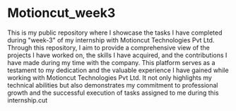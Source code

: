 # Motioncut_week3
This is my public repository where I showcase the tasks I have completed during "week-3" of my internship with Motioncut Technologies Pvt Ltd. Through this repository, I aim to provide a comprehensive view of the projects I have worked on, the skills I have acquired, and the contributions I have made during my time with the company. This platform serves as a testament to my dedication and the valuable experience I have gained while working with Motioncut Technologies Pvt Ltd. It not only highlights my technical abilities but also demonstrates my commitment to professional growth and the successful execution of tasks assigned to me during this internship.cut
